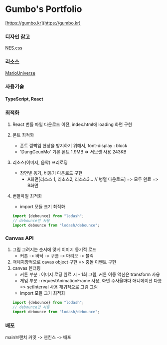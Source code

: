 # Gumbo's Portfolio

[https://gumbo.kr](https://gumbo.kr)

### 디자인 참고

[NES.css](https://nostalgic-css.github.io/NES.css/)

### 리소스

[MarioUniverse](https://www.mariouniverse.com/)

### 사용기술

#### TypeScript, React

### 최적화

1. React 번들 파일 다운로드 이전, index.html에 loading 화면 구현
2. 폰트 최적화
    - 폰트 깜빡임 현상을 방지하기 위해서, font-display : block
    - 'DungGeunMo' 기본 폰트 1.9MB => 서브셋 사용 243KB
3. 리소스(이미지, 음악) 프리로딩
    - 장면별 동기, 비동기 다운로드 구현
        - A화면[리소스 1, 리소스2, 리소스3... // 병렬 다운로드] => 모두 완료 => B화면

4. 번들파일 최적화
    - import 모듈 크기 최적화
   ``` javascript
   import {debounce} from "lodash";
   // debounce만 사용
   import debounce from "lodash/debounce";
   ```

### Canvas API

1. 그림 그려지는 순서에 맞게 이미지 동기적 로드
    - 커튼 -> 바닥 -> 구름 -> 마리오 -> 블럭
2. 객체지향적으로 cavas object 구현 => 충돌 이벤트 구현
3. canvas 렌더링
    - 커튼 부분 : 이미지 로딩 완료 시 - 1회 그림, 커튼 이동 액션은 transform 사용
    - 게임 부분 : requestAnimationFrame 사용, 화면 주사율마다 애니메이션 다름 => setInterval 사용 재귀적으로 그림 그림
    - import 모듈 크기 최적화
   ``` javascript
   import {debounce} from "lodash";
   // debounce만 사용
   import debounce from "lodash/debounce";
   ```

### 배포

main브랜치 커밋 -> 젠킨스 -> 배포
